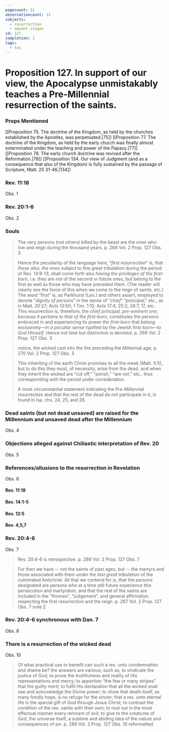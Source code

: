 ```yaml
---
pagecount: 31
observationcount: 13
subjects:
  - resurrection
  - advent stages
id: 127
completion: 1
tags:
  - toc
---
```

# Proposition 127. In support of our view, the Apocalypse unmistakably teaches a Pre-Millennial resurrection of the saints.
### Props Mentioned
[[Proposition 75. The doctrine of the Kingdom, as held by the churches established by the Apostles, was perpetuated.|75]] [[Proposition 77. The doctrine of the Kingdom, as held by the early church was finally almost exterminated under the teaching and power of the Papacy.|77]] [[Proposition 78. The early church doctrine was revived after the Reformation.|78]] [[Proposition 134. Our view of Judgment (and as a consequence that also of the Kingdom) is fully sustained by the passage of Scripture, Matt. 25 31-46.|134]] 

### Rev. 11:18
Obs. 1

### Rev. 20:1-6
Obs. 2

### Souls
>The very persons (not others) killed by the beast are the ones who live and reign during the thousand years.
>p. 268 Vol. 2 Prop. 127 Obs. 3

>Hence the peculiarity of the language here, “*first resurrection*” is, that *these also, the ones* subject to this great tribulation during the period of Rev. 14:9-13, shall come forth also *having the privileges of the first-born*, i.e. they are not of the second or future ones, but belong to the first as well as those who may have preceded them. (The reader will clearly see the force of this when we come to the reign of saints, etc.) The word “first” is, as Parkhurst (Lex.) and others assert, employed to denote “*dignity of persons*” in the sense of “*chief*” “*principal*,” etc., as in Matt. 20:27; Acts 13:50; 1 Tim. 1:15; Acts 17:4; 25:2; 28:7, 17, etc. This resurrection is, therefore, the *chief principal, pre-eminent one, because it pertains to that of the first-born*, constitutes the persons embraced in and experiencing its power *the first-born* that belong exclusively—*in a peculiar sense* typified by the Jewish first-born—*to God Himself*. Hence not time but distinction is denoted.
>p. 269 Vol. 2 Prop. 127 Obs. 3

>notice, the wicked cast into the fire preceding the Millennial age;
>p. 270 Vol. 2 Prop. 127 Obs. 3

>This inheriting of the earth Christ promises to all the meek (Matt. 5:5), but to do this they must, of necessity, arise from the dead, and when they inherit the wicked are “cut off,” “perish,” “are not,” etc., thus corresponding with the period under consideration.


>A most circumstantial statement indicating the Pre-Millennial resurrection and that the rest of the dead do not participate in it, is found in Isa. chs. 24, 25, and 26.


### Dead saints (but not dead unsaved) are raised for the Millennium and unsaved dead after the Millennium
Obs. 4

### Objections alleged against Chiliastic interpretation of Rev. 20
Obs. 5

### References/allusions to the resurrection in Revelation
Obs. 6
#### Rev. 11:18
#### Rev. 14:1-5
#### Rev. 12:5
#### Rev. 4,5,7

### Rev. 20:4-6
Obs. 7

>Rev. 20:4-6 is *retrospective*.
>p. 286 Vol. 2 Prop. 127 Obs. 7

>For then we have -- not the saints of past ages, but -- the martyrs and those associated with them *under the last great tribulation* of the culminated Antichrist. All that we contend for is, that the persons designated are persons who at a time still future experience this persecution and martyrdom, and that the rest of the saints are included in the "thrones", "judgement", and general affirmation respecting the first resurrection and the reign.
>p. 287 Vol. 2 Prop. 127 Obs. 7 note 2
### Rev. 20:4-6 synchronous with Dan. 7
Obs. 8

### There is a resurrection of the wicked dead
Obs. 10

>Of what practical use or benefit can such a res. unto condemnation and shame be? the answers are various; such as, 
>	to vindicate the justice of God; 
>	to prove the truthfulness and reality of His representations and mercy; 
>	to apportion “the few or many stripes” that the guilty merit; 
>	to fulfil His declaration that all the wicked snail see and acknowledge the Divine power; 
>	to show that death itself, as many fondly hope, is no refuge for the sinner; 
>	that a res. unto eternal life is the special gift of God through Jesus Christ; 
>	to contrast the condition of the res. saints with their own; 
>	to root out in the most effectual manner every remnant of evil; 
>	to give to the creatures of God, the universe itself, a sublime and abiding idea of the nature and consequences of sin.
>p. 289 Vol. 2 Prop. 127 Obs. 10 reformatted













